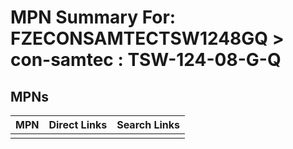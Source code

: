 



# MPN Summary For: FZECONSAMTECTSW1248GQ > con-samtec : TSW-124-08-G-Q

## MPNs
  

|MPN|Direct Links|Search Links|
| :--- | :--- | :--- |
||||
